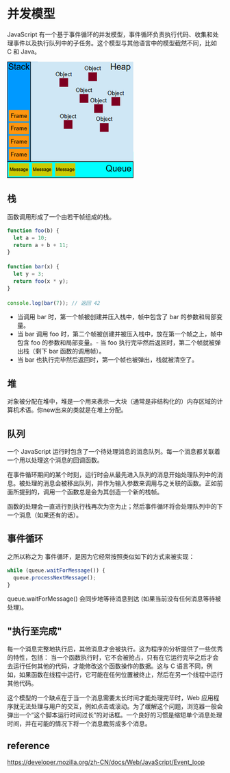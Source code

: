 # 并发模型
JavaScript 有一个基于事件循环的并发模型，事件循环负责执行代码、收集和处理事件以及执行队列中的子任务。这个模型与其他语言中的模型截然不同，比如 C 和 Java。

<img src="./pics/js_model.png" />

## 栈
函数调用形成了一个由若干帧组成的栈。
```js
function foo(b) {
  let a = 10;
  return a + b + 11;
}

function bar(x) {
  let y = 3;
  return foo(x * y);
}

console.log(bar(7)); // 返回 42
```
- 当调用 bar 时，第一个帧被创建并压入栈中，帧中包含了 bar 的参数和局部变量。
- 当 bar 调用 foo 时，第二个帧被创建并被压入栈中，放在第一个帧之上，帧中包含 foo 的参数和局部变量。- 当 foo 执行完毕然后返回时，第二个帧就被弹出栈（剩下 bar 函数的调用帧）。
- 当 bar 也执行完毕然后返回时，第一个帧也被弹出，栈就被清空了。


## 堆
对象被分配在堆中，堆是一个用来表示一大块（通常是非结构化的）内存区域的计算机术语。你new出来的类就是在堆上分配。

## 队列
一个 JavaScript 运行时包含了一个待处理消息的消息队列。每一个消息都关联着一个用以处理这个消息的回调函数。

在事件循环期间的某个时刻，运行时会从最先进入队列的消息开始处理队列中的消息。被处理的消息会被移出队列，并作为输入参数来调用与之关联的函数。正如前面所提到的，调用一个函数总是会为其创造一个新的栈帧。

函数的处理会一直进行到执行栈再次为空为止；然后事件循环将会处理队列中的下一个消息（如果还有的话）。


## 事件循环
之所以称之为 事件循环，是因为它经常按照类似如下的方式来被实现：

```js
while (queue.waitForMessage()) {
  queue.processNextMessage();
}
```
queue.waitForMessage() 会同步地等待消息到达 (如果当前没有任何消息等待被处理)。


## "执行至完成"
每一个消息完整地执行后，其他消息才会被执行。这为程序的分析提供了一些优秀的特性，包括：
当一个函数执行时，它不会被抢占，只有在它运行完毕之后才会去运行任何其他的代码，才能修改这个函数操作的数据。这与 C 语言不同，例如，如果函数在线程中运行，它可能在任何位置被终止，然后在另一个线程中运行其他代码。

这个模型的一个缺点在于当一个消息需要太长时间才能处理完毕时，Web 应用程序就无法处理与用户的交互，例如点击或滚动。为了缓解这个问题，浏览器一般会弹出一个“这个脚本运行时间过长”的对话框。一个良好的习惯是缩短单个消息处理时间，并在可能的情况下将一个消息裁剪成多个消息。

## reference
https://developer.mozilla.org/zh-CN/docs/Web/JavaScript/Event_loop